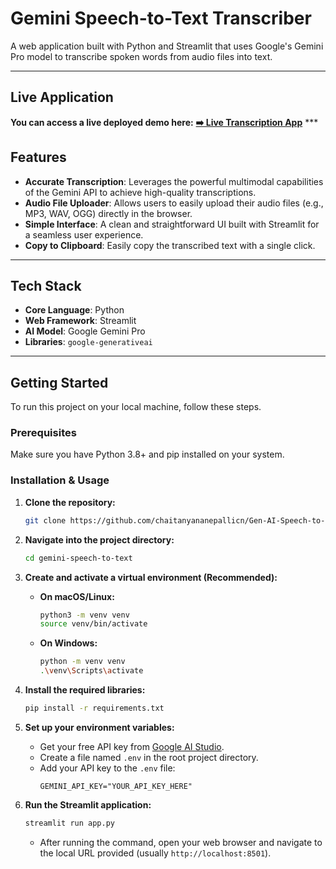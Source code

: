 # Gemini Speech-to-Text Transcriber

A web application built with Python and Streamlit that uses Google's Gemini Pro model to transcribe spoken words from audio files into text.



***

## Live Application

**You can access a live deployed demo here:**
[**➡️ Live Transcription App**](https://gen-ai-speech-to-text.onrender.com) ***

## Features

* **Accurate Transcription**: Leverages the powerful multimodal capabilities of the Gemini API to achieve high-quality transcriptions.
* **Audio File Uploader**: Allows users to easily upload their audio files (e.g., MP3, WAV, OGG) directly in the browser.
* **Simple Interface**: A clean and straightforward UI built with Streamlit for a seamless user experience.
* **Copy to Clipboard**: Easily copy the transcribed text with a single click.

***

## Tech Stack

* **Core Language**: Python
* **Web Framework**: Streamlit
* **AI Model**: Google Gemini Pro
* **Libraries**: `google-generativeai`

***

## Getting Started

To run this project on your local machine, follow these steps.

### Prerequisites

Make sure you have Python 3.8+ and pip installed on your system.

### Installation & Usage

1.  **Clone the repository:**
    ```bash
    git clone https://github.com/chaitanyananepallicn/Gen-AI-Speech-to-text.git
    ```

2.  **Navigate into the project directory:**
    ```bash
    cd gemini-speech-to-text
    ```

3.  **Create and activate a virtual environment (Recommended):**
    * **On macOS/Linux:**
        ```bash
        python3 -m venv venv
        source venv/bin/activate
        ```
    * **On Windows:**
        ```bash
        python -m venv venv
        .\venv\Scripts\activate
        ```

4.  **Install the required libraries:**
    ```bash
    pip install -r requirements.txt
    ```

5.  **Set up your environment variables:**
    * Get your free API key from [Google AI Studio](https://aistudio.google.com/app/apikey).
    * Create a file named `.env` in the root project directory.
    * Add your API key to the `.env` file:
        ```
        GEMINI_API_KEY="YOUR_API_KEY_HERE"
        ```

6.  **Run the Streamlit application:**
    ```bash
    streamlit run app.py
    ```
    * After running the command, open your web browser and navigate to the local URL provided (usually `http://localhost:8501`).
